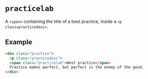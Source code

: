 # `practicelab`

A `<span>` containing the title of a best practice, inside a `<p class=practicedesc>`.

## Example

```HTML
<div class="practice">
  <p class="practicedesc">
  <span class="practicelab">Best practice</span>
  Practice makes perfect, but perfect is the enemy of the good.
</div>
```
